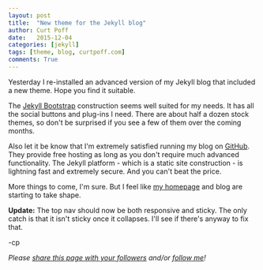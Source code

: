 ```yaml
---
layout: post
title:  "New theme for the Jekyll blog"
author: Curt Poff
date:   2015-12-04
categories: [jekyll]
tags: [theme, blog, curtpoff.com]
comments: True
---
```


Yesterday I re-installed an advanced version of my Jekyll blog that included a new theme. Hope you find it suitable.

<!--more-->

The [Jekyll Bootstrap](http://jekyllbootstrap.com/) construction seems well suited for my needs. It has all the social buttons and plug-ins I need. There are about half a dozen stock themes, so don't be surprised if you see a few of them over the coming months.

Also let it be know that I'm extremely satisfied running my blog on [GitHub](https://github.com). They provide free hosting as long as you don't require much advanced functionality. The Jekyll platform - which is a static site construction - is lightning fast and extremely secure. And you can't beat the price.

More things to come, I'm sure. But I feel like [my homepage](http://curtpoff.com) and blog are starting to take shape.

**Update:** The top nav should now be both responsive and sticky. The only catch is that it isn't sticky once it collapses. I'll see if there's anyway to fix that.

-cp

*Please
<a href="https://twitter.com/intent/tweet?url={{ site.production_url }}{{ page.url }}&text={{ page.title }}&via=cpoff" 
   target="_blank">
  share this page with your followers</a> 
and/or 
<a href="https://twitter.com/cpoff">
  follow me</a>!*
